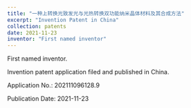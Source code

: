 ```yaml
---
title: "一种上转换光致发光与光热转换双功能纳米晶体材料及其合成方法"
excerpt: "Invention Patent in China"
collection: patents
date: 2021-11-23
inventor: "First named inventor"
---
```


First named inventor.

Invention patent application filed and published in China.

Application No.: 202111096128.9

Publication Date: 2021-11-23
